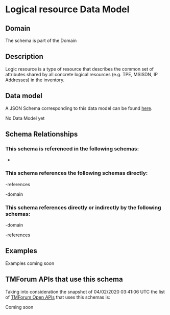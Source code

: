 # Logical resource Data Model

## Domain

The  schema is part of the  Domain

## Description

Logic resource is a type of resource that describes the common set of attributes shared by all concrete logical resources (e.g. TPE, MSISDN, IP Addresses) in the inventory.

## Data model

A JSON Schema corresponding to this data model can be found
[here](https://github.com/tmforum-rand/schemas/blob/candidates/Resource/LogicalResource.schema.json).

No Data Model yet

## Schema Relationships

### This schema is referenced in the following schemas:

-

### This schema references the following schemas directly:

-references

-domain

### This schema references directly or indirectly by the following schemas:

-domain

-references



## Examples

Examples coming soon

## TMForum APIs that use this schema

Taking into consideration the snapshot of 04/02/2020 03:41:06 UTC the list of [TMForum Open APIs](https://www.tmforum.org/open-apis/) that uses this schemas is:

Coming soon